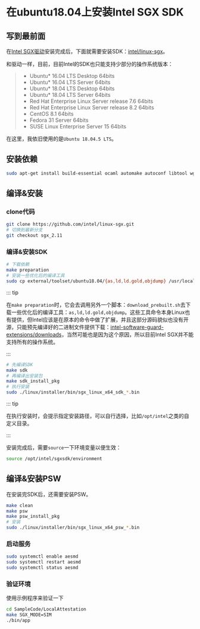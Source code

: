 # 在ubuntu18.04上安装Intel SGX SDK

## 写到最前面

在[Intel SGX驱动](https://github.com/intel/linux-sgx-driver)安装完成后，下面就需要安装SDK：[intel/linux-sgx](https://github.com/intel/linux-sgx)。

和驱动一样，目前，目前Intel的SDK也只能支持少部分的操作系统版本：

> - Ubuntu* 16.04 LTS Desktop 64bits
> - Ubuntu* 16.04 LTS Server 64bits
> - Ubuntu* 18.04 LTS Desktop 64bits
> - Ubuntu* 18.04 LTS Server 64bits
> - Red Hat Enterprise Linux Server release 7.6 64bits
> - Red Hat Enterprise Linux Server release 8.2 64bits
> - CentOS 8.1 64bits
> - Fedora 31 Server 64bits
> - SUSE Linux Enterprise Server 15 64bits

在这里，我依旧使用的是`Ubuntu 18.04.5 LTS`。

## 安装依赖

````bash
sudo apt-get install build-essential ocaml automake autoconf libtool wget python libssl-dev git cmake perl libssl-dev libcurl4-openssl-dev protobuf-compiler libprotobuf-dev debhelper cmake reprepro unzip
````

## 编译&安装

### clone代码

````bash
git clone https://github.com/intel/linux-sgx.git
# 切换到最新分支
git checkout sgx_2.11
````

### 编译&安装SDK

````bash
# 下载依赖
make preparation
# 安装一些优化后的编译工具
sudo cp external/toolset/ubuntu18.04/{as,ld,ld.gold,objdump} /usr/local/bin
````

::: tip

在`make preparation`时，它会去调用另外一个脚本：`download_prebuilt.sh`去下载一些优化后的编译工具：`as,ld,ld.gold,objdump`。这些工具命令本身Linux也有提供，但Intel应该是在原本的命令中做了扩展，并且这部分源码貌似也没有开源，只能预先编译好的二进制文件提供下载：[intel-software-guard-extensions/downloads](https://01.org/intel-software-guard-extensions/downloads)，当然可能也是因为这个原因，所以目前Intel SGX并不能支持所有的操作系统。

:::

````bash
# 先编译SDK
make sdk
# 再编译出安装包
make sdk_install_pkg
# 执行安装
sudo ./linux/installer/bin/sgx_linux_x64_sdk_*.bin
````

::: tip

在执行安装时，会提示指定安装路径，可以自行选择，比如`/opt/intel`之类的自定义目录。

:::

安装完成后，需要`source`一下环境变量以便生效：

````bash
source /opt/intel/sgxsdk/environment
````

## 编译&安装PSW

在安装完SDK后，还需要安装PSW。

````bash
make clean
make psw
make psw_install_pkg
# 安装
sudo ./linux/installer/bin/sgx_linux_x64_psw_*.bin
````

### 启动服务

````bash
sudo systemctl enable aesmd
sudo systemctl restart aesmd
sudo systemctl status aesmd
````

### 验证环境

使用示例程序来验证一下

````bash
cd SampleCode/LocalAttestation
make SGX_MODE=SIM
./bin/app
````


